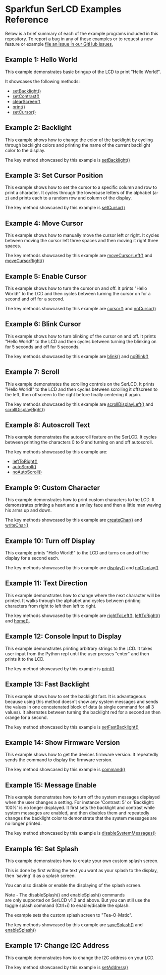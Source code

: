 # Sparkfun SerLCD Examples Reference
Below is a brief summary of each of the example programs included in this repository. To report a bug in any of these examples or to request a new feature or example [file an issue in our GitHub issues.](https://github.com/sparkfun/qwiic_serlcd_py/issues)

## Example 1: Hello World
This example demonstrates basic bringup of the LCD to print "Hello World!".

It showcases the following methods: 

- [setBacklight()](https://docs.sparkfun.com/qwiic_serlcd_py/classqwiic__serlcd_1_1_qwiic_serlcd.html#a81afb76ad0cc0b03b2def16c29ceaf06)
- [setContrast()](https://docs.sparkfun.com/qwiic_serlcd_py/classqwiic__serlcd_1_1_qwiic_serlcd.html#a2dea2487f84df67519f61ff3004c7d12)
- [clearScreen()](https://docs.sparkfun.com/qwiic_serlcd_py/classqwiic__serlcd_1_1_qwiic_serlcd.html#a35e73e1105f1db0be89372a5f4500714)
- [print()](https://docs.sparkfun.com/qwiic_serlcd_py/classqwiic__serlcd_1_1_qwiic_serlcd.html#a30a4a9383c96b81763c6a32fa8b3f8dc)
- [setCursor()](https://docs.sparkfun.com/qwiic_serlcd_py/classqwiic__serlcd_1_1_qwiic_serlcd.html#ab62f2dd063749b4418373f3320f2a38a)


## Example 2: Backlight
This example shows how to change the color of the backlight by cycling through backlight colors and printing the name of the current backlight color to the display. 

The key method showcased by this example is [setBacklight()](https://docs.sparkfun.com/qwiic_serlcd_py/classqwiic__serlcd_1_1_qwiic_serlcd.html#a81afb76ad0cc0b03b2def16c29ceaf06)

## Example 3: Set Cursor Position
This example shows how to set the cursor to a specific column and row to print a character. It cycles through the lowercase letters of the alphabet (a-z) and prints each to a random row and column of the display.

The key method showcased by this example is [setCursor()](https://docs.sparkfun.com/qwiic_serlcd_py/classqwiic__serlcd_1_1_qwiic_serlcd.html#ab62f2dd063749b4418373f3320f2a38a)

## Example 4: Move Cursor
This example shows how to manually move the cursor left or right. It cycles between moving the cursor left three spaces and then moving it right three spaces. 

The key methods showcased by this example are [moveCursorLeft()](https://docs.sparkfun.com/qwiic_serlcd_py/classqwiic__serlcd_1_1_qwiic_serlcd.html#ac6dda0410878a153b193b05d4eeb62ee) and [moveCursorRight()](https://docs.sparkfun.com/qwiic_serlcd_py/classqwiic__serlcd_1_1_qwiic_serlcd.html#a7d8891c7fb78d2e684c7cdf38556b813)

## Example 5: Enable Cursor
This example shows how to turn the cursor on and off. It prints "Hello World!" to the LCD and then cycles between turning the cursor on for a second and off for a second.

The key methods showcased by this example are [cursor()](https://docs.sparkfun.com/qwiic_serlcd_py/classqwiic__serlcd_1_1_qwiic_serlcd.html#ab11b11f6eaca0dd22e7c14b816e10bed) and [noCursor()](https://docs.sparkfun.com/qwiic_serlcd_py/classqwiic__serlcd_1_1_qwiic_serlcd.html#abafa73de35582185e9db2c74f91df116)

## Example 6: Blink Cursor
This example shows how to turn blinking of the cursor on and off. It prints "Hello World!" to the LCD and then cycles between turning the blinking on for 5 seconds and off for 5 seconds.

The key methods showcased by this example are [blink()](https://docs.sparkfun.com/qwiic_serlcd_py/classqwiic__serlcd_1_1_qwiic_serlcd.html#a4c92d4fa2a89bbda03bcca43d82cd95a) and [noBlink()](https://docs.sparkfun.com/qwiic_serlcd_py/classqwiic__serlcd_1_1_qwiic_serlcd.html#aae22aaee6f6d748c2921fc7b3008014b)

## Example 7: Scroll
This example demonstrates the scrolling controls on the SerLCD. It prints "Hello World!" to the LCD and then cycles between scrolling it offscreen to the left, then offscreen to the right before finally centering it again.

The key methods showcased by this example are [scrollDisplayLeft()](https://docs.sparkfun.com/qwiic_serlcd_py/classqwiic__serlcd_1_1_qwiic_serlcd.html#a5770a90358b2bad368e67aa23f8d0148) and [scrollDisplayRight()](https://docs.sparkfun.com/qwiic_serlcd_py/classqwiic__serlcd_1_1_qwiic_serlcd.html#abcb7784572d86a1ca3beec4b73481a6f)

## Example 8: Autoscroll Text
This example demonstrates the autoscroll feature on the SerLCD. It cycles between printing the characters 0 to 9 and turning on and off autoscroll.

The key methods showcased by this example are:

- [leftToRight()](https://docs.sparkfun.com/qwiic_serlcd_py/classqwiic__serlcd_1_1_qwiic_serlcd.html#a3a1c4c6cf831084a78f09fb535fb69fc)
- [autoScroll()](https://docs.sparkfun.com/qwiic_serlcd_py/classqwiic__serlcd_1_1_qwiic_serlcd.html#a1ed67c384ab25e363e8129bc4d5c37e8)
- [noAutoScroll()](https://docs.sparkfun.com/qwiic_serlcd_py/classqwiic__serlcd_1_1_qwiic_serlcd.html#abbbd2c0c047d37f88209b6dd27a34359)


## Example 9: Custom Character
This example demonstrates how to print custom characters to the LCD. It demonstrates printing a heart and a smiley face and then a little man waving his arms up and down.

The key methods showcased by this example are [createChar()](https://docs.sparkfun.com/qwiic_serlcd_py/classqwiic__serlcd_1_1_qwiic_serlcd.html#af75050abc733dd3ada34e79bd9a3b21b) and [writeChar()](https://docs.sparkfun.com/qwiic_serlcd_py/classqwiic__serlcd_1_1_qwiic_serlcd.html#a1b7e9f17fd0f061eef860416ce846783)

## Example 10: Turn off Display
This example prints "Hello World!" to the LCD and turns on and off
the display for a second each.

The key methods showcased by this example are [display()](https://docs.sparkfun.com/qwiic_serlcd_py/classqwiic__serlcd_1_1_qwiic_serlcd.html#acef2bfe9d6a0b2629150f0d18bf6849d) and [noDisplay()](https://docs.sparkfun.com/qwiic_serlcd_py/classqwiic__serlcd_1_1_qwiic_serlcd.html#ae5db2e051be1530b742aacef0b4ccd3f)

## Example 11: Text Direction
This example demonstrates how to change where the next character will be printed. It walks through the alphabet and cycles between printing characters from right to left then left to right. 

The key methods showcased by this example are [rightToLeft()](https://docs.sparkfun.com/qwiic_serlcd_py/classqwiic__serlcd_1_1_qwiic_serlcd.html#add5f1d9c4796f5f73d8944eb1e825575), [leftToRight()](https://docs.sparkfun.com/qwiic_serlcd_py/classqwiic__serlcd_1_1_qwiic_serlcd.html#a3a1c4c6cf831084a78f09fb535fb69fc) and [home()](https://docs.sparkfun.com/qwiic_serlcd_py/classqwiic__serlcd_1_1_qwiic_serlcd.html#a26bb593af77460f92a2dc1791096c294).

## Example 12: Console Input to Display
This example demonstrates printing arbitrary strings to the LCD. It takes user input from the Python repl until the user presses "enter" and then prints it to the LCD.

The key method showcased by this example is [print()](https://docs.sparkfun.com/qwiic_serlcd_py/classqwiic__serlcd_1_1_qwiic_serlcd.html#a30a4a9383c96b81763c6a32fa8b3f8dc)


## Example 13: Fast Backlight
This example shows how to set the backlight fast. It is advantageous because using this method doesn't show any system messages and sends the values in one concatenated block of data (a single command for all 3 values). It alternates between turning the backlight red for a second an then orange for a second.

The key method showcased by this example is [setFastBacklight()](https://docs.sparkfun.com/qwiic_serlcd_py/classqwiic__serlcd_1_1_qwiic_serlcd.html#afbc44537d3f324299f6a94433e338ef1)

## Example 14: Show Firmware Version
This example shows how to get the devices firmware version. It repeatedly sends the command to display the firmware version.

The key method showcased by this example is [command()](https://docs.sparkfun.com/qwiic_serlcd_py/classqwiic__serlcd_1_1_qwiic_serlcd.html#aed9378ca8da9030c62fe29ac96513cf4)

## Example 15: Message Enable
This example demonstrates how to turn off the system messages displayed when
the user changes a setting. For instance 'Contrast: 5' or 'Backlight: 100%' is
no longer displayed. It first sets the backlight and contrast while system messages are enabled, and then disables them and repeatedly changes the backlight color to demonstrate that the system messages are no longer printed.

The key method showcased by this example is [disableSystemMessages()](https://docs.sparkfun.com/qwiic_serlcd_py/classqwiic__serlcd_1_1_qwiic_serlcd.html#a748362f1dfd4a4af65a19e1c07c6fbca)

## Example 16: Set Splash
This example demonstrates how to create your own custom splash screen.

This is done by first writing the text you want as your splash to the display,
then 'saving' it as a splash screen.

You can also disable or enable the displaying of the splash screen.

Note - The disableSplash() and enableSplash() commands  
are only supported on SerLCD v1.2 and above. But you can still use the
toggle splash command (Ctrl+i) to enable/disable the splash.

The example sets the custom splash screen to "Tea-O-Matic".

The key methods showcased by this example are [saveSplash()](https://docs.sparkfun.com/qwiic_serlcd_py/classqwiic__serlcd_1_1_qwiic_serlcd.html#ae80dc2c1c37bd22f8aba75336ea9cedb) and [enableSplash()](https://docs.sparkfun.com/qwiic_serlcd_py/classqwiic__serlcd_1_1_qwiic_serlcd.html#a4783eaf3f021b51e0c8b877d64742063)

## Example 17: Change I2C Address
This example demonstrates how to change the I2C address on your LCD. 

The key method showcased by this example is [setAddress()](https://docs.sparkfun.com/qwiic_serlcd_py/classqwiic__serlcd_1_1_qwiic_serlcd.html#a4783eaf3f021b51e0c8b877d64742063)